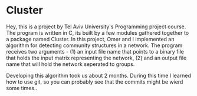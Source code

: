 # Cluster
Hey, this is a project by Tel Aviv University's Programming project course. 
The program is written in C, its built by a few modules gathered together to a package named Cluster.
In this project, Omer and I implemented an algorithm for detecting community structures in a network. The program receives two arguments - 
(1) an input file name that points to a binary file that holds the input matrix representing the network, (2) and an output file name that will hold the network seperated to groups.


Developing this algorithm took us about 2 months. During this time I learned how to use git, so you can probably see that the commits might be wierd some times..  
